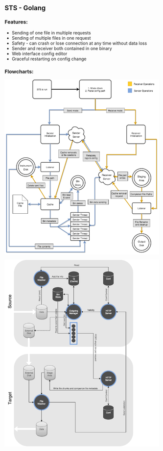 STS - Golang
--------------

### Features:
- Sending of one file in multiple requests
- Sending of multiple files in one request
- Safety - can crash or lose connection at any time without data loss
- Sender and receiver both contained in one binary
- Web interface config editor
- Graceful restarting on config change

### Flowcharts:
![Flowchart](conf/sts.png?raw=true)

![Flowchart2](conf/sts-flow.png?raw=true)
